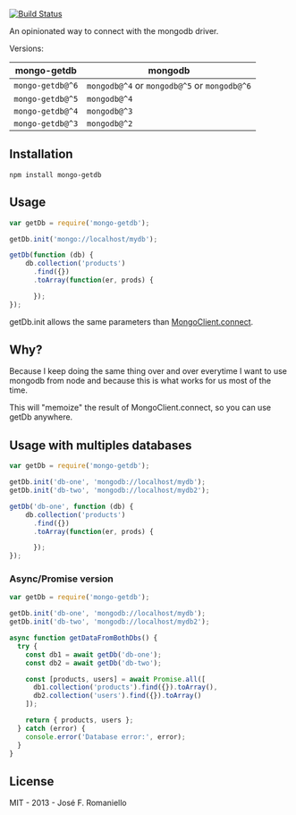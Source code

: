 [![Build Status](https://travis-ci.org/jfromaniello/mongo-getdb.svg?branch=master)](https://travis-ci.org/jfromaniello/mongo-getdb)

An opinionated way to connect with the mongodb driver.

Versions:

| mongo-getdb      | mongodb                                      |
|------------------|----------------------------------------------|
| `mongo-getdb@^6` | `mongodb@^4` or `mongodb@^5` or `mongodb@^6` |
| `mongo-getdb@^5` | `mongodb@^4`                                 |
| `mongo-getdb@^4` | `mongodb@^3`                                 |
| `mongo-getdb@^3` | `mongodb@^2`                                 |

## Installation

	npm install mongo-getdb

## Usage

~~~javascript
var getDb = require('mongo-getdb');

getDb.init('mongo://localhost/mydb');

getDb(function (db) {
	db.collection('products')
	  .find({})
	  .toArray(function(er, prods) {

	  });
});
~~~

getDb.init allows the same parameters than [MongoClient.connect](https://github.com/mongodb/node-mongodb-native/blob/master/docs/articles/MongoClient.md#mongoclientconnect).

## Why?

Because I keep doing the same thing over and over everytime I want to use mongodb from node and because this is what works for us most of the time.

This will "memoize" the result of MongoClient.connect, so you can use getDb anywhere.

## Usage with multiples databases

~~~javascript
var getDb = require('mongo-getdb');

getDb.init('db-one', 'mongodb://localhost/mydb');
getDb.init('db-two', 'mongodb://localhost/mydb2');

getDb('db-one', function (db) {
	db.collection('products')
	  .find({})
	  .toArray(function(er, prods) {

	  });
});
~~~

### Async/Promise version

~~~javascript
var getDb = require('mongo-getdb');

getDb.init('db-one', 'mongodb://localhost/mydb');
getDb.init('db-two', 'mongodb://localhost/mydb2');

async function getDataFromBothDbs() {
  try {
    const db1 = await getDb('db-one');
    const db2 = await getDb('db-two');

    const [products, users] = await Promise.all([
      db1.collection('products').find({}).toArray(),
      db2.collection('users').find({}).toArray()
    ]);

    return { products, users };
  } catch (error) {
    console.error('Database error:', error);
  }
}
~~~

## License

MIT - 2013 - José F. Romaniello
